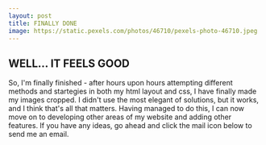 ```yaml
---
layout: post
title: FINALLY DONE
image: https://static.pexels.com/photos/46710/pexels-photo-46710.jpeg
---
```


<h2>WELL... IT FEELS GOOD</h2>
<p>So, I'm finally finished - after hours upon hours attempting different methods and startegies in both my html layout and css, I have finally made my images cropped. I didn't use the most elegant of solutions, but it works, and I think that's all that matters. Having managed to do this, I can now move on to developing other areas of my website and adding other features. If you have any ideas, go ahead and click the mail icon below to send me an email.</p>
